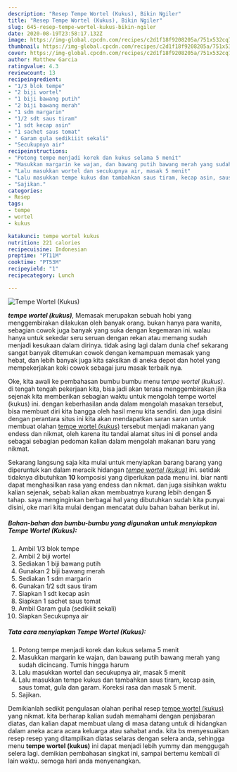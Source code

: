 ```yaml
---
description: "Resep Tempe Wortel (Kukus), Bikin Ngiler"
title: "Resep Tempe Wortel (Kukus), Bikin Ngiler"
slug: 645-resep-tempe-wortel-kukus-bikin-ngiler
date: 2020-08-19T23:58:17.132Z
image: https://img-global.cpcdn.com/recipes/c2d1f18f9208205a/751x532cq70/tempe-wortel-kukus-foto-resep-utama.jpg
thumbnail: https://img-global.cpcdn.com/recipes/c2d1f18f9208205a/751x532cq70/tempe-wortel-kukus-foto-resep-utama.jpg
cover: https://img-global.cpcdn.com/recipes/c2d1f18f9208205a/751x532cq70/tempe-wortel-kukus-foto-resep-utama.jpg
author: Matthew Garcia
ratingvalue: 4.3
reviewcount: 13
recipeingredient:
- "1/3 blok tempe"
- "2 biji wortel"
- "1 biji bawang putih"
- "2 biji bawang merah"
- "1 sdm margarin"
- "1/2 sdt saus tiram"
- "1 sdt kecap asin"
- "1 sachet saus tomat"
- " Garam gula sedikiiit sekali"
- "Secukupnya air"
recipeinstructions:
- "Potong tempe menjadi korek dan kukus selama 5 menit"
- "Masukkan margarin ke wajan, dan bawang putih bawang merah yang sudah dicincang. Tumis hingga harum"
- "Lalu masukkan wortel dan secukupnya air, masak 5 menit"
- "Lalu masukkan tempe kukus dan tambahkan saus tiram, kecap asin, saus tomat, gula dan garam. Koreksi rasa dan masak 5 menit."
- "Sajikan."
categories:
- Resep
tags:
- tempe
- wortel
- kukus

katakunci: tempe wortel kukus 
nutrition: 221 calories
recipecuisine: Indonesian
preptime: "PT11M"
cooktime: "PT53M"
recipeyield: "1"
recipecategory: Lunch

---
```



![Tempe Wortel (Kukus)](https://img-global.cpcdn.com/recipes/c2d1f18f9208205a/751x532cq70/tempe-wortel-kukus-foto-resep-utama.jpg)

<b><i>tempe wortel (kukus)</i></b>, Memasak merupakan sebuah hobi yang menggembirakan dilakukan oleh banyak orang. bukan hanya para wanita, sebagian cowok juga banyak yang suka dengan kegemaran ini. walau hanya untuk sekedar seru seruan dengan rekan atau memang sudah menjadi kesukaan dalam dirinya. tidak asing lagi dalam dunia chef sekarang sangat banyak ditemukan cowok dengan kemampuan memasak yang hebat, dan lebih banyak juga kita saksikan di aneka depot dan hotel yang mempekerjakan koki cowok sebagai juru masak terbaik nya.

Oke, kita awali ke pembahasan bumbu bumbu menu <i>tempe wortel (kukus)</i>. di tengah tengah pekerjaan kita, bisa jadi akan terasa menggembirakan jika sejenak kita memberikan sebagian waktu untuk mengolah tempe wortel (kukus) ini. dengan keberhasilan anda dalam mengolah masakan tersebut, bisa membuat diri kita bangga oleh hasil menu kita sendiri. dan juga disini dengan perantara situs ini kita akan mendapatkan saran saran untuk membuat olahan <u>tempe wortel (kukus)</u> tersebut menjadi makanan yang endess dan nikmat, oleh karena itu tandai alamat situs ini di ponsel anda sebagai sebagian pedoman kalian dalam mengolah makanan baru yang nikmat.




Sekarang langsung saja kita mulai untuk menyiapkan barang barang yang diperuntuk kan dalam meracik hidangan <u><i>tempe wortel (kukus)</i></u> ini. setidak tidaknya dibutuhkan <b>10</b> komposisi yang diperlukan pada menu ini. biar nanti dapat menghasilkan rasa yang endess dan nikmat. dan juga sisihkan waktu kalian sejenak, sebab kalian akan membuatnya kurang lebih dengan <b>5</b> tahap. saya menginginkan berbagai hal yang dibutuhkan sudah kita punyai disini, oke mari kita mulai dengan mencatat dulu bahan bahan berikut ini.

<!--inarticleads1-->

##### Bahan-bahan dan bumbu-bumbu yang digunakan untuk menyiapkan Tempe Wortel (Kukus):

1. Ambil 1/3 blok tempe
1. Ambil 2 biji wortel
1. Sediakan 1 biji bawang putih
1. Gunakan 2 biji bawang merah
1. Sediakan 1 sdm margarin
1. Gunakan 1/2 sdt saus tiram
1. Siapkan 1 sdt kecap asin
1. Siapkan 1 sachet saus tomat
1. Ambil  Garam gula (sedikiiit sekali)
1. Siapkan Secukupnya air




<!--inarticleads2-->

##### Tata cara menyiapkan Tempe Wortel (Kukus):

1. Potong tempe menjadi korek dan kukus selama 5 menit
1. Masukkan margarin ke wajan, dan bawang putih bawang merah yang sudah dicincang. Tumis hingga harum
1. Lalu masukkan wortel dan secukupnya air, masak 5 menit
1. Lalu masukkan tempe kukus dan tambahkan saus tiram, kecap asin, saus tomat, gula dan garam. Koreksi rasa dan masak 5 menit.
1. Sajikan.




Demikianlah sedikit pengulasan olahan perihal resep <u>tempe wortel (kukus)</u> yang nikmat. kita berharap kalian sudah memahami dengan penjabaran diatas, dan kalian dapat membuat ulang di masa datang untuk di hidangkan dalam aneka acara acara keluarga atau sahabat anda. kita bs menyesuaikan resep resep yang ditampilkan diatas selaras dengan selera anda, sehingga menu <b>tempe wortel (kukus)</b> ini dapat menjadi lebih yummy dan menggugah selera lagi. demikian pembahasan singkat ini, sampai bertemu kembali di lain waktu. semoga hari anda menyenangkan.
